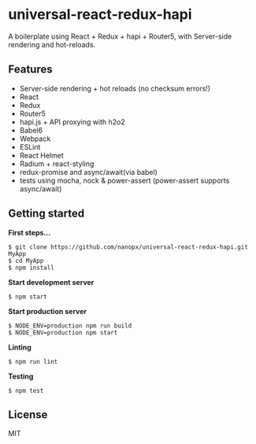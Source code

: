 # universal-react-redux-hapi
A boilerplate using React + Redux + hapi + Router5, with Server-side rendering and hot-reloads.

## Features
* Server-side rendering + hot reloads (no checksum errors!)
* React
* Redux
* Router5
* hapi.js + API proxying with h2o2
* Babel6
* Webpack
* ESLint
* React Helmet
* Radium + react-styling
* redux-promise and async/await(via babel)
* tests using mocha, nock & power-assert (power-assert supports async/await)

## Getting started
**First steps...**
```
$ git clone https://github.com/nanopx/universal-react-redux-hapi.git MyApp
$ cd MyApp
$ npm install
```

**Start development server**
```
$ npm start
```

**Start production server**
```
$ NODE_ENV=production npm run build
$ NODE_ENV=production npm start
```

**Linting**
```
$ npm run lint
```

**Testing**
```
$ npm test
```

## License
MIT
